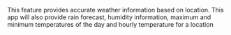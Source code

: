 This feature provides accurate weather information based on location. This app will also provide rain forecast, humidity information, maximum and minimum temperatures of the day and hourly temperature for a location
